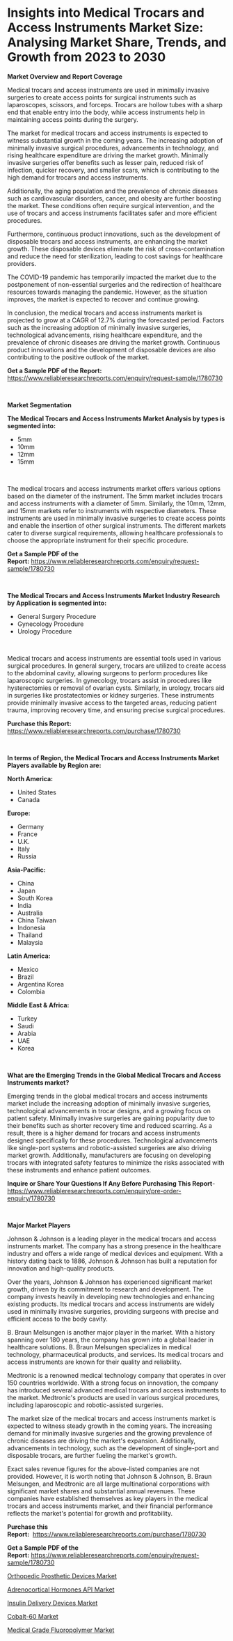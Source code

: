 <p><h1>Insights into Medical Trocars and Access Instruments Market Size: Analysing Market Share, Trends, and Growth from 2023 to 2030</h1></p><p><strong>Market Overview and Report Coverage</strong></p>
<p><p>Medical trocars and access instruments are used in minimally invasive surgeries to create access points for surgical instruments such as laparoscopes, scissors, and forceps. Trocars are hollow tubes with a sharp end that enable entry into the body, while access instruments help in maintaining access points during the surgery.</p><p>The market for medical trocars and access instruments is expected to witness substantial growth in the coming years. The increasing adoption of minimally invasive surgical procedures, advancements in technology, and rising healthcare expenditure are driving the market growth. Minimally invasive surgeries offer benefits such as lesser pain, reduced risk of infection, quicker recovery, and smaller scars, which is contributing to the high demand for trocars and access instruments.</p><p>Additionally, the aging population and the prevalence of chronic diseases such as cardiovascular disorders, cancer, and obesity are further boosting the market. These conditions often require surgical intervention, and the use of trocars and access instruments facilitates safer and more efficient procedures.</p><p>Furthermore, continuous product innovations, such as the development of disposable trocars and access instruments, are enhancing the market growth. These disposable devices eliminate the risk of cross-contamination and reduce the need for sterilization, leading to cost savings for healthcare providers.</p><p>The COVID-19 pandemic has temporarily impacted the market due to the postponement of non-essential surgeries and the redirection of healthcare resources towards managing the pandemic. However, as the situation improves, the market is expected to recover and continue growing.</p><p>In conclusion, the medical trocars and access instruments market is projected to grow at a CAGR of 12.7% during the forecasted period. Factors such as the increasing adoption of minimally invasive surgeries, technological advancements, rising healthcare expenditure, and the prevalence of chronic diseases are driving the market growth. Continuous product innovations and the development of disposable devices are also contributing to the positive outlook of the market.</p></p>
<p><strong>Get a Sample PDF of the Report:</strong> <a href="https://www.reliableresearchreports.com/enquiry/request-sample/1780730">https://www.reliableresearchreports.com/enquiry/request-sample/1780730</a></p>
<p>&nbsp;</p>
<p><strong>Market Segmentation</strong></p>
<p><strong>The Medical Trocars and Access Instruments Market Analysis by types is segmented into:</strong></p>
<p><ul><li>5mm</li><li>10mm</li><li>12mm</li><li>15mm</li></ul></p>
<p>&nbsp;</p>
<p><p>The medical trocars and access instruments market offers various options based on the diameter of the instrument. The 5mm market includes trocars and access instruments with a diameter of 5mm. Similarly, the 10mm, 12mm, and 15mm markets refer to instruments with respective diameters. These instruments are used in minimally invasive surgeries to create access points and enable the insertion of other surgical instruments. The different markets cater to diverse surgical requirements, allowing healthcare professionals to choose the appropriate instrument for their specific procedure.</p></p>
<p><strong>Get a Sample PDF of the Report:</strong>&nbsp;<a href="https://www.reliableresearchreports.com/enquiry/request-sample/1780730">https://www.reliableresearchreports.com/enquiry/request-sample/1780730</a></p>
<p>&nbsp;</p>
<p><strong>The Medical Trocars and Access Instruments Market Industry Research by Application is segmented into:</strong></p>
<p><ul><li>General Surgery Procedure</li><li>Gynecology Procedure</li><li>Urology Procedure</li></ul></p>
<p>&nbsp;</p>
<p><p>Medical trocars and access instruments are essential tools used in various surgical procedures. In general surgery, trocars are utilized to create access to the abdominal cavity, allowing surgeons to perform procedures like laparoscopic surgeries. In gynecology, trocars assist in procedures like hysterectomies or removal of ovarian cysts. Similarly, in urology, trocars aid in surgeries like prostatectomies or kidney surgeries. These instruments provide minimally invasive access to the targeted areas, reducing patient trauma, improving recovery time, and ensuring precise surgical procedures.</p></p>
<p><strong>Purchase this Report:</strong>&nbsp; <a href="https://www.reliableresearchreports.com/purchase/1780730">https://www.reliableresearchreports.com/purchase/1780730</a></p>
<p>&nbsp;</p>
<p><strong>In terms of Region, the Medical Trocars and Access Instruments Market Players available by Region are:</strong></p>
<p>
    <p> <strong> North America: </strong>
        <ul>
            <li>United States</li>
            <li>Canada</li>
        </ul>
        </p> 
    <p> <strong> Europe: </strong>
        <ul>
            <li>Germany</li>
            <li>France</li>
            <li>U.K.</li>
            <li>Italy</li>
            <li>Russia</li>
        </ul>
        </p> 
    <p> <strong> Asia-Pacific: </strong>
        <ul>
            <li>China</li>
            <li>Japan</li>
            <li>South Korea</li>
            <li>India</li>
            <li>Australia</li>
            <li>China Taiwan</li>
            <li>Indonesia</li>
            <li>Thailand</li>
            <li>Malaysia</li>
        </ul>
        </p> 
    <p> <strong> Latin America: </strong>
        <ul>
            <li>Mexico</li>
            <li>Brazil</li>
            <li>Argentina Korea</li>
            <li>Colombia</li>
        </ul>
        </p> 
    <p> <strong> Middle East & Africa: </strong>
        <ul>
            <li>Turkey</li>
            <li>Saudi</li>
            <li>Arabia</li>
            <li>UAE</li>
            <li>Korea</li>
        </ul>
    </p>
    </p>
<p>&nbsp;</p>
<p><strong>What are the Emerging Trends in the Global Medical Trocars and Access Instruments market?</strong></p>
<p><p>Emerging trends in the global medical trocars and access instruments market include the increasing adoption of minimally invasive surgeries, technological advancements in trocar designs, and a growing focus on patient safety. Minimally invasive surgeries are gaining popularity due to their benefits such as shorter recovery time and reduced scarring. As a result, there is a higher demand for trocars and access instruments designed specifically for these procedures. Technological advancements like single-port systems and robotic-assisted surgeries are also driving market growth. Additionally, manufacturers are focusing on developing trocars with integrated safety features to minimize the risks associated with these instruments and enhance patient outcomes.</p></p>
<p><strong>Inquire or Share Your Questions If Any Before Purchasing This Report</strong>- <a href="https://www.reliableresearchreports.com/enquiry/pre-order-enquiry/1780730">https://www.reliableresearchreports.com/enquiry/pre-order-enquiry/1780730</a></p>
<p>&nbsp;</p>
<p><strong>Major Market Players</strong></p>
<p><p>Johnson & Johnson is a leading player in the medical trocars and access instruments market. The company has a strong presence in the healthcare industry and offers a wide range of medical devices and equipment. With a history dating back to 1886, Johnson & Johnson has built a reputation for innovation and high-quality products.</p><p>Over the years, Johnson & Johnson has experienced significant market growth, driven by its commitment to research and development. The company invests heavily in developing new technologies and enhancing existing products. Its medical trocars and access instruments are widely used in minimally invasive surgeries, providing surgeons with precise and efficient access to the body cavity.</p><p>B. Braun Melsungen is another major player in the market. With a history spanning over 180 years, the company has grown into a global leader in healthcare solutions. B. Braun Melsungen specializes in medical technology, pharmaceutical products, and services. Its medical trocars and access instruments are known for their quality and reliability.</p><p>Medtronic is a renowned medical technology company that operates in over 150 countries worldwide. With a strong focus on innovation, the company has introduced several advanced medical trocars and access instruments to the market. Medtronic's products are used in various surgical procedures, including laparoscopic and robotic-assisted surgeries.</p><p>The market size of the medical trocars and access instruments market is expected to witness steady growth in the coming years. The increasing demand for minimally invasive surgeries and the growing prevalence of chronic diseases are driving the market's expansion. Additionally, advancements in technology, such as the development of single-port and disposable trocars, are further fueling the market's growth.</p><p>Exact sales revenue figures for the above-listed companies are not provided. However, it is worth noting that Johnson & Johnson, B. Braun Melsungen, and Medtronic are all large multinational corporations with significant market shares and substantial annual revenues. These companies have established themselves as key players in the medical trocars and access instruments market, and their financial performance reflects the market's potential for growth and profitability.</p></p>
<p><strong>Purchase this Report:</strong>&nbsp;&nbsp;<a href="https://www.reliableresearchreports.com/purchase/1780730">https://www.reliableresearchreports.com/purchase/1780730</a></p>
<p></p>
<p><strong>Get a Sample PDF of the Report:</strong>&nbsp;<a href="https://www.reliableresearchreports.com/enquiry/request-sample/1780730">https://www.reliableresearchreports.com/enquiry/request-sample/1780730</a></p>
<p><p><a href="https://www.linkedin.com/pulse/decoding-orthopedic-prosthetic-devices-market-deep-dive-mqxje/">Orthopedic Prosthetic Devices Market</a></p><p><a href="https://medium.com/@devidwarnerrp23/adrenocortical-hormones-api-market-trends-and-market-analysis-forecasted-for-period-2023-2030-27a3944e2b92">Adrenocortical Hormones API Market</a></p><p><a href="https://www.linkedin.com/pulse/insulin-delivery-devices-market-insights-players-forecast-m4tze/">Insulin Delivery Devices Market</a></p><p><a href="https://medium.com/@mhdhonirp23/cobalt-60-market-size-cagr-trends-2024-2030-e0e8beb73d2f">Cobalt-60 Market</a></p><p><a href="https://github.com/mabutironaldo/Market-Research-Report-List-1/blob/main/medical-grade-fluoropolymer-market.md">Medical Grade Fluoropolymer Market</a></p></p>